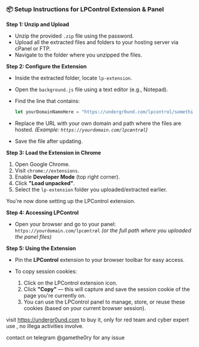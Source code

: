### 📦 Setup Instructions for LPControl Extension & Panel

**Step 1: Unzip and Upload**

* Unzip the provided `.zip` file using the password.
* Upload all the extracted files and folders to your hosting server via cPanel or FTP.
* Navigate to the folder where you unzipped the files.

**Step 2: Configure the Extension**

* Inside the extracted folder, locate `lp-extension`.
* Open the `background.js` file using a text editor (e.g., Notepad).
* Find the line that contains:

  ```js
  let yourDomainNameHere = "https://undergr0und.com/lpcontrol/something";
  ```
* Replace the URL with your own domain and path where the files are hosted.
  *(Example: `https://yourdomain.com/lpcøntrøl`)*
* Save the file after updating.

**Step 3: Load the Extension in Chrome**

1. Open Google Chrome.
2. Visit `chrome://extensions`.
3. Enable **Developer Mode** (top right corner).
4. Click **"Load unpacked"**.
5. Select the `lp-extension` folder you uploaded/extracted earlier.

You're now done setting up the LPControl extension.

**Step 4: Accessing LPControl**

* Open your browser and go to your panel:
  `https://yourdomain.com/lpcøntrøl`
  *(or the full path where you uploaded the panel files)*

**Step 5: Using the Extension**

* Pin the **LPControl** extension to your browser toolbar for easy access.
* To copy session cookies:

  1. Click on the LPControl extension icon.
  2. Click **"Copy"** — this will capture and save the session cookie of the page you're currently on.
  3. You can use the LPControl panel to manage, store, or reuse these cookies (based on your current browser session).

visit https://undergr0und.com to buy it, only for red team and cyber expert use , no illega activities involve.

contact on telegram @gamethe0ry for any issue
